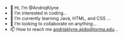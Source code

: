 - 👋 Hi, I’m @AndriqKlyne
- 👀 I’m interested in coding...
- 🌱 I’m currently learning Java, HTML, and CSS ...
- 💞️ I’m looking to collaborate on anything...
- 📫 How to reach me andriqklyne.ajido@lorma.edu...

<!---
AndriqKlyne/AndriqKlyne is a ✨ special ✨ repository because its `README.md` (this file) appears on your GitHub profile.
You can click the Preview link to take a look at your changes.
--->
